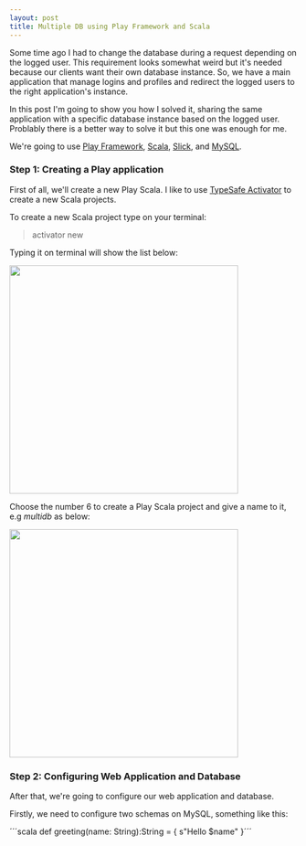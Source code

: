 ```yaml
---
layout: post
title: Multiple DB using Play Framework and Scala
---
```


Some time ago I had to change the database during a request depending on the logged user. This requirement looks somewhat weird but it's needed because our clients want their own database instance. So, we have a main application that manage logins and profiles and redirect the logged users to the right application's instance.

In this post I'm going to show you how I solved it, sharing the same application with a specific database instance based on the logged user. Problably there is a better way to solve it but this one was enough for me.

We're going to use [Play Framework](https://www.playframework.com/), [Scala](http://www.scala-lang.org), [Slick](http://slick.typesafe.com), and [MySQL](http://www.mysql.com). 

### Step 1: Creating a Play application

First of all, we'll create a new Play Scala. I like to use [TypeSafe Activator](https://typesafe.com/activator) to create a new Scala projects.

To create a new Scala project type on your terminal:

> activator new

Typing it on terminal will show the list below:

<img src="{{ site.baseurl }}/images/multipledb/01.png" style="width: 400px;"/>

Choose the number 6 to create a Play Scala project and give a name to it, e.g *multidb* as below:

<img src="{{ site.baseurl }}/images/multipledb/02.png" style="width: 400px;"/>

### Step 2: Configuring Web Application and Database

After that, we're going to configure our web application and database.

Firstly, we need to configure two schemas on MySQL, something like this:

´´´scala def greeting(name: String):String = { s"Hello $name" }´´´


